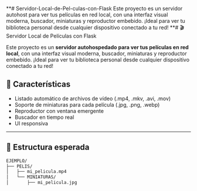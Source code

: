 **# Servidor-Local-de-Pel-culas-con-Flask
Este proyecto es un servidor autohost para ver tus películas en red local, con una interfaz visual moderna, buscador, miniaturas y reproductor embebido. ¡Ideal para ver tu biblioteca personal desde cualquier dispositivo conectado a tu red!
**# 🎬 Servidor Local de Películas con Flask

Este proyecto es un **servidor autohospedado para ver tus películas en red local**, con una interfaz visual moderna, buscador, miniaturas y reproductor embebido. ¡Ideal para ver tu biblioteca personal desde cualquier dispositivo conectado a tu red!

## 🚀 Características

- Listado automático de archivos de vídeo (.mp4, .mkv, .avi, .mov)
- Soporte de miniaturas para cada película (.jpg, .png, .webp)
- Reproductor con ventana emergente
- Buscador en tiempo real
- UI responsiva

---

## 📂 Estructura esperada

```bash
EJEMPLO/
├── PELIS/
│   ├── mi_pelicula.mp4
│   └── MINIATURAS/
│       ├── mi_pelicula.jpg

